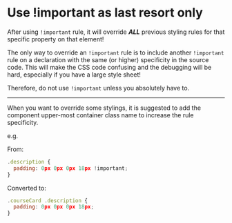 # Use !important as last resort only

After using `!important` rule, it will override **_ALL_** previous styling rules for that specific property on that element!

The only way to override an `!important` rule is to include another `!important` rule on a declaration with the same (or higher) specificity in the source code. This will make the CSS code confusing and the debugging will be hard, especially if you have a large style sheet!

Therefore, do not use `!important` unless you absolutely have to.

---

When you want to override some stylings, it is suggested to add the component upper-most container class name to increase the rule specificity.

e.g.

From:

```js
.description {
  padding: 0px 0px 0px 18px !important;
}
```

Converted to:

```js
.courseCard .description {
  padding: 0px 0px 0px 18px;
}
```
